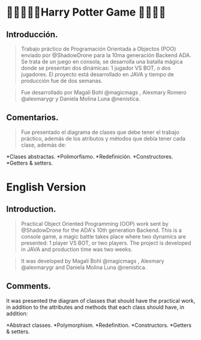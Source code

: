 #  🧙🏽‍♀️🔮✨Harry Potter Game 🧙‍♂️🔮✨

## Introducción.

> Trabajo práctico de Programación Orientada a Objectos (POO) enviado por @ShadowDrone para la 10ma generación Backend ADA. Se trata de un juego en consola, se desarrolla una batalla mágica donde se presentan dos dinámicas: 1 jugador VS BOT, o dos jugadores. El proyecto está desarrollado en JAVA y tiempo de producción fue de dos semanas. 

> Fue desarrollado por Magalí Bohl @magicmags , Alexmary Romero @alexmarygr y Daniela Molina Luna @nenistica. 

## Comentarios.

>Fue presentado el diagrama de clases que debe tener el trabajo práctico, además de los atributos y métodos que debía tener cada clase, además de:

*Clases abstractas.
*Polimorfismo. 
*Redefinición. 
*Constructores. 
*Getters & setters.

# English Version
## Introduction.

> Practical Object Oriented Programming (OOP) work sent by @ShadowDrone for the ADA's 10th generation Backend. This is a console game, a magic battle takes place where two dynamics are presented: 1 player VS BOT, or two players. The project is developed in JAVA and production time was two weeks.  

> It was developed by Magalí Bohl @magicmags , Alexmary @alexmarygr and Daniela Molina Luna @nenistica.


## Comments.

It was presented the diagram of classes that should have the practical work, in addition to the attributes and methods that each class should have, in addition:

*Abstract classes.
*Polymorphism. 
*Redefinition. 
*Constructors. 
*Getters & setters.
